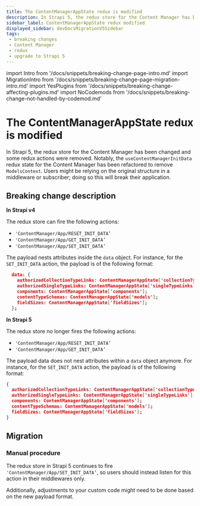 ```yaml
---
title: The ContentManagerAppState redux is modified
description: In Strapi 5, the redux store for the Content Manager has been changed and some redux actions were removed.
sidebar_label: ContentManagerAppState redux modified
displayed_sidebar: devDocsMigrationV5Sidebar
tags:
 - breaking changes
 - Content Manager
 - redux
 - upgrade to Strapi 5
---
```


import Intro from '/docs/snippets/breaking-change-page-intro.md'
import MigrationIntro from '/docs/snippets/breaking-change-page-migration-intro.md'
import YesPlugins from '/docs/snippets/breaking-change-affecting-plugins.md'
import NoCodemods from '/docs/snippets/breaking-change-not-handled-by-codemod.md'

# The ContentManagerAppState redux is modified

In Strapi 5, the redux store for the Content Manager has been changed and some redux actions were removed. Notably, the `useContentManagerInitData` redux state for the Content Manager has been refactored to remove `ModelsContext`. Users might be relying on the original structure in a middleware or subscriber; doing so this will break their application.

<Intro />
<YesPlugins />
<NoCodemods />

## Breaking change description

<SideBySideContainer>

<SideBySideColumn>

**In Strapi v4**

The redux store can fire the following actions:

- `'ContentManager/App/RESET_INIT_DATA’`
- `'ContentManager/App/GET_INIT_DATA’`
- `'ContentManager/App/SET_INIT_DATA’`

The payload nests attributes inside the `data` object. For instance, for the `SET_INIT_DATA` action, the payload is of the following format:

```json
  data: {
    authorizedCollectionTypeLinks: ContentManagerAppState['collectionTypeLinks'];
    authorizedSingleTypeLinks: ContentManagerAppState['singleTypeLinks'];
    components: ContentManagerAppState['components'];
    contentTypeSchemas: ContentManagerAppState['models'];
    fieldSizes: ContentManagerAppState['fieldSizes'];
  };
```

</SideBySideColumn>

<SideBySideColumn>

**In Strapi 5**

The redux store no longer fires the following actions:

- `'ContentManager/App/RESET_INIT_DATA’`
- `'ContentManager/App/GET_INIT_DATA’`

The payload data does not nest attributes within a `data` object anymore. For instance, for the `SET_INIT_DATA` action, the payload is of the following format:

```json
{
  authorizedCollectionTypeLinks: ContentManagerAppState['collectionTypeLinks'];
  authorizedSingleTypeLinks: ContentManagerAppState['singleTypeLinks'];
  components: ContentManagerAppState['components'];
  contentTypeSchemas: ContentManagerAppState['models'];
  fieldSizes: ContentManagerAppState['fieldSizes'];
}
```

</SideBySideColumn>

</SideBySideContainer>

## Migration

<MigrationIntro />

### Manual procedure

The redux store in Strapi 5 continues to fire `'ContentManager/App/SET_INIT_DATA’`, so users should instead listen for this action in their middlewares only.

Additionally, adjustments to your custom code might need to be done based on the new payload format.
